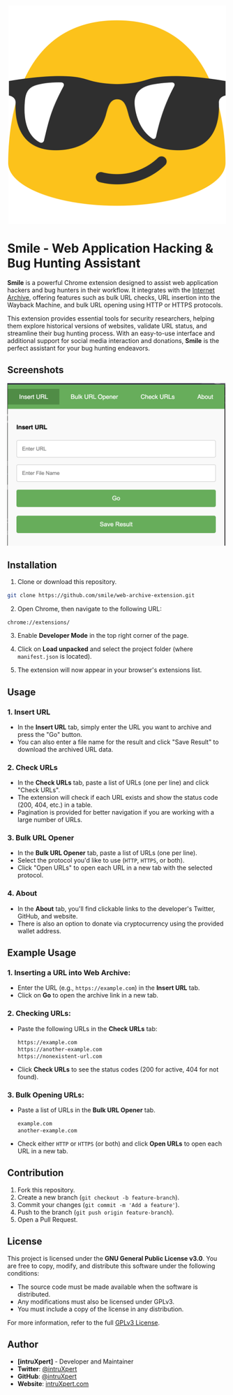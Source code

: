 <p align="center">
<img src="logo.png" alt="Screenshot of Web Archive Chrome Extension" width="500" align=center />
</p>

# Smile - Web Application Hacking & Bug Hunting Assistant

**Smile** is a powerful Chrome extension designed to assist web application hackers and bug hunters in their workflow. It integrates with the [Internet Archive](https://archive.org/web/), offering features such as bulk URL checks, URL insertion into the Wayback Machine, and bulk URL opening using HTTP or HTTPS protocols. 

This extension provides essential tools for security researchers, helping them explore historical versions of websites, validate URL status, and streamline their bug hunting process. With an easy-to-use interface and additional support for social media interaction and donations, **Smile** is the perfect assistant for your bug hunting endeavors.
  
## Screenshots

<img src="sc.png" alt="Screenshot of Web Archive Chrome Extension" width="500" />

## Installation

1. Clone or download this repository.

```bash
git clone https://github.com/smile/web-archive-extension.git
```

2. Open Chrome, then navigate to the following URL:

```
chrome://extensions/
```

3. Enable **Developer Mode** in the top right corner of the page.

4. Click on **Load unpacked** and select the project folder (where `manifest.json` is located).

5. The extension will now appear in your browser's extensions list.

## Usage

### 1. **Insert URL**
- In the **Insert URL** tab, simply enter the URL you want to archive and press the "Go" button.
- You can also enter a file name for the result and click "Save Result" to download the archived URL data.

### 2. **Check URLs**
- In the **Check URLs** tab, paste a list of URLs (one per line) and click "Check URLs".
- The extension will check if each URL exists and show the status code (200, 404, etc.) in a table.
- Pagination is provided for better navigation if you are working with a large number of URLs.

### 3. **Bulk URL Opener**
- In the **Bulk URL Opener** tab, paste a list of URLs (one per line).
- Select the protocol you'd like to use (`HTTP`, `HTTPS`, or both).
- Click "Open URLs" to open each URL in a new tab with the selected protocol.

### 4. **About**
- In the **About** tab, you'll find clickable links to the developer's Twitter, GitHub, and website.
- There is also an option to donate via cryptocurrency using the provided wallet address.

## Example Usage

### 1. Inserting a URL into Web Archive:
- Enter the URL (e.g., `https://example.com`) in the **Insert URL** tab.
- Click on **Go** to open the archive link in a new tab.

### 2. Checking URLs:
- Paste the following URLs in the **Check URLs** tab:
  ```
  https://example.com
  https://another-example.com
  https://nonexistent-url.com
  ```
- Click **Check URLs** to see the status codes (200 for active, 404 for not found).

### 3. Bulk Opening URLs:
- Paste a list of URLs in the **Bulk URL Opener** tab.
  ```
  example.com
  another-example.com
  ```
- Check either `HTTP` or `HTTPS` (or both) and click **Open URLs** to open each URL in a new tab.

## Contribution

1. Fork this repository.
2. Create a new branch (`git checkout -b feature-branch`).
3. Commit your changes (`git commit -m 'Add a feature'`).
4. Push to the branch (`git push origin feature-branch`).
5. Open a Pull Request.

## License

This project is licensed under the **GNU General Public License v3.0**. You are free to copy, modify, and distribute this software under the following conditions:

- The source code must be made available when the software is distributed.
- Any modifications must also be licensed under GPLv3.
- You must include a copy of the license in any distribution.

For more information, refer to the full [GPLv3 License](https://www.gnu.org/licenses/gpl-3.0.en.html).

## Author

- **[intruXpert]** - Developer and Maintainer
- **Twitter**: [@intruXpert](https://x.com/intruXpert)
- **GitHub**: [@intruXpert](https://github.com/intruXpert)
- **Website**: [intruXpert.com](https://intruXpert.com)

